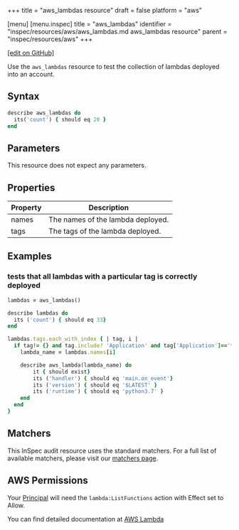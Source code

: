 +++
title = "aws_lambdas resource"
draft = false
platform = "aws"

[menu]
  [menu.inspec]
    title = "aws_lambdas"
    identifier = "inspec/resources/aws/aws_lambdas.md aws_lambdas resource"
    parent = "inspec/resources/aws"
+++

[\[edit on GitHub\]](https://github.com/inspec/inspec/blob/master/docs-chef-io/content/inspec/resources/aws_lambdas.md)

Use the `aws_lambdas` resource to test the collection of lambdas deployed into an account.

## Syntax

```ruby
describe aws_lambdas do
  its('count') { should eq 20 }
end
```

## Parameters

This resource does not expect any parameters.

## Properties

| Property | Description                       |
| -------- | --------------------------------- |
| names    | The names of the lambda deployed. |
| tags     | The tags of the lambda deployed.  |

## Examples

### tests that all lambdas with a particular tag is correctly deployed

```ruby
lambdas = aws_lambdas()

describe lambdas do
  its ('count') { should eq 33}
end

lambdas.tags.each_with_index { | tag, i |
  if tag!= {} and tag.include? 'Application' and tag['Application']=='test')
    lambda_name = lambdas.names[i]

    describe aws_lambda(lambda_name) do
        it { should exist}
        its ('handler') { should eq 'main.on_event'}
        its ('version') { should eq '$LATEST' }
        its ('runtime') { should eq 'python3.7' }
    end
  end
}
```

## Matchers

This InSpec audit resource uses the standard matchers. For a full list of available matchers, please visit our [matchers page](/inspec/matchers/).

## AWS Permissions

Your [Principal](https://docs.aws.amazon.com/IAM/latest/UserGuide/intro-structure.html#intro-structure-principal) will need the `lambda:ListFunctions` action with Effect set to Allow.

You can find detailed documentation at [AWS Lambda](https://docs.aws.amazon.com/lambda/latest/dg/lambda-api-permissions-ref.html)
